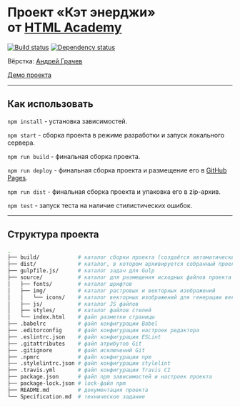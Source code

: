 # Проект «Кэт энерджи» от [HTML Academy](https://htmlacademy.ru/)

[![Build status][travis-image]][travis-url] [![Dependency status][dependency-image]][dependency-url]

Вёрстка: [Андрей Грачев](https://github.com/andreysgra/)

[Демо проекта](https://andreysgra.github.io/cat-energy/)

---

## Как использовать

`npm install` - установка зависимостей.

`npm start` - сборка проекта в режиме разработки и запуск локального сервера.

`npm run build` - финальная сборка проекта.

`npm run deploy` - финальная сборка проекта и размещение его в [GitHub Pages](https://pages.github.com).

`npm run dist` - финальная сборка проекта и упаковка его в zip-архив.

`npm test` - запуск теста на наличие стилистических ошибок.

---

## Структура проекта

```bash
.
├── build/            # каталог сборки проекта (cоздаётся автоматически)
├── dist/             # каталог, в котором архивируется собранный проект (cоздаётся автоматически)
├── gulpfile.js/      # каталог задач для Gulp
├── source/           # каталог для размещения исходных файлов проекта
│   ├── fonts/        # каталог шрифтов
│   ├── img/          # каталог растровых и векторных изображений
│   │   └── icons/    # каталог векторных изображений для генерации векторного спрайта
│   ├── js/           # каталог JS файлов
│   ├── styles/       # каталог файлов стилей
│   └── index.html    # файл разметки страницы
├── .babelrc          # файл конфигурации Babel
├── .editorconfig     # файл конфигурации настроек редактора
├── .eslintrc.json    # файл конфигурации ESLint
├── .gitattributes    # файл атрибутов Git
├── .gitignore        # файл исключений Git
├── .npmrc            # файл конфигурации npm
├── .stylelintrc.json # файл конфигурации stylelint
├── .travis.yml       # файл конфигурации Travis CI
├── package.json      # файл npm зависимостей и настроек проекта
├── package-lock.json # lock-файл npm
├── README.md         # документация проекта
└── Specification.md  # техническое задание
```

[travis-image]: https://travis-ci.org/andreysgra/cat-energy.svg?branch=master
[travis-url]: https://travis-ci.org/andreysgra/cat-energy
[dependency-image]: https://david-dm.org/andreysgra/cat-energy/dev-status.svg?style=flat-square
[dependency-url]: https://david-dm.org/andreysgra/cat-energy?type=dev
